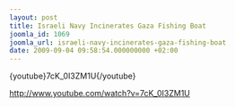 ```yaml
---
layout: post
title: Israeli Navy Incinerates Gaza Fishing Boat
joomla_id: 1069
joomla_url: israeli-navy-incinerates-gaza-fishing-boat
date: 2009-09-04 09:58:54.000000000 +02:00
---
```

<p>{youtube}7cK_0I3ZM1U{/youtube}</p>
<p><a title="youtube" href="http://www.youtube.com/watch?v=7cK_0I3ZM1U">http://www.youtube.com/watch?v=7cK_0I3ZM1U</a></p>

